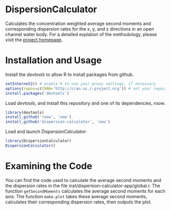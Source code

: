 DispersionCalculator
================================
Calculates the concentration weighted average second moments and corresponding dispersion rates
for the x, y, and z directions in an open channel water body. For a detailed explation of the methodology, please visit the [project homepage](http://oow.github.io/dispersion-calculator/).

Installation and Usage
================================
Install the *devtools* to allow R to install packages from github.

```r
setInternet2() # enable R to use your proxy settings, if necessary
options(repos=c(CRAN='http://cran.us.r-project.org')) # set your repository
install.packages('devtools')
```

Load *devtools*, and install this repository and one of its dependencies, *roow*.

```r
library(devtools)
install_github('roow', 'oow')
install_github('dispersion-calculator', 'oow')
```

Load and launch *DispersionCalculator*:

```r
library(DispersionCalculator)
DispersionCalculator()
```

Examining the Code
================================
You can find the code used to calculate the average second moments and the dispersion rates
in the file inst/dispersion-calculator-app/global.r. The function `getSecondMoments` calculates the 
average second moments for each axis. The function `make.plot` takes these average second moments, calculates
their corresponding dispersion rates, then outputs the plot.

